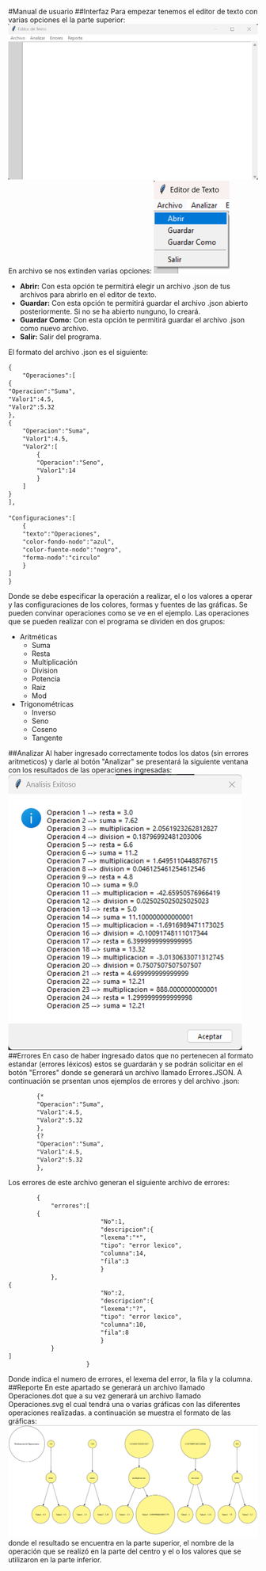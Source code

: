 #Manual de usuario
##Interfaz
Para empezar tenemos el editor de texto con varias opciones el la parte superior:
![4](img4.png)
En archivo se nos extinden varias opciones:
![5](img5.png)
- **Abrir:** Con esta opción te permitirá elegir un archivo .json de tus archivos para abrirlo en el editor de texto.
- **Guardar:** Con esta opción te permitirá guardar el archivo .json abierto posteriormente. Si no se ha abierto nunguno, lo creará.
- **Guardar Como:** Con esta opción te permitirá guardar el archivo .json como nuevo archivo.
- **Salir:** Salir del programa.

El formato del archivo .json es el siguiente:
```
{ 
    "Operaciones":[
{
"Operacion":"Suma",
"Valor1":4.5,
"Valor2":5.32
},
{
    "Operacion":"Suma",
    "Valor1":4.5,
    "Valor2":[
        {
        "Operacion":"Seno",
        "Valor1":14
        }
    ]
}
],
        
"Configuraciones":[
    {
    "texto":"Operaciones",
    "color-fondo-nodo":"azul",
    "color-fuente-nodo":"negro",
    "forma-nodo":"circulo"	
    }	
]
}
```

Donde se debe especificar la operación a realizar, el o los valores a operar y las configuraciones de los colores, formas y fuentes de las gráficas. Se pueden convinar operaciones como se ve en el ejemplo.
Las operaciones que se pueden realizar con el programa se dividen en dos grupos:
- Aritméticas
    - Suma
    - Resta
    - Multiplicación
    - Division
    - Potencia
    - Raiz
    - Mod
- Trigonométricas
    - Inverso
    - Seno
    - Coseno
    - Tangente

##Analizar
Al haber ingresado correctamente todos los datos (sin errores aritmeticos) y darle al botón "Analizar" se presentará la siguiente ventana con los resultados de las operaciones ingresadas:
![6](img6.png)
##Errores
En caso de haber ingresado datos que no pertenecen al formato estandar (errores léxicos) estos se guardarán y se podrán solicitar en el botón "Errores" donde se generará un archivo llamado Errores.JSON.
A continuación se prsentan unos ejemplos de errores y del archivo .json:

```
        {*
        "Operacion":"Suma",
        "Valor1":4.5,
        "Valor2":5.32
        },
        {?
        "Operacion":"Suma",
        "Valor1":4.5,
        "Valor2":5.32
        },
```
Los errores de este archivo generan el siguiente archivo de errores:
```
        {
            "errores":[
        {
                          "No":1,
                          "descripcion":{
                          "lexema":"*",
                          "tipo": "error lexico",
                          "columna":14,
                          "fila":3
                          }
            },
{
                          "No":2,
                          "descripcion":{
                          "lexema":"?",
                          "tipo": "error lexico",
                          "columna":10,
                          "fila":8
                          }
            }
]
                      }
```
Donde indica el numero de errores, el lexema del error, la fila y la columna.
##Reporte
En este apartado se generará un archivo llamado Operaciones.dot que a su vez generará un archivo llamado Operaciones.svg el cual tendrá una o varias gráficas con las diferentes operaciones realizadas. a continuación se muestra el formato de las gráficas:
![7](img7.png)
donde el resultado se encuentra en la parte superior, el nombre de la operación que se realizó en la parte del centro y el o los valores que se utilizaron en la parte inferior.